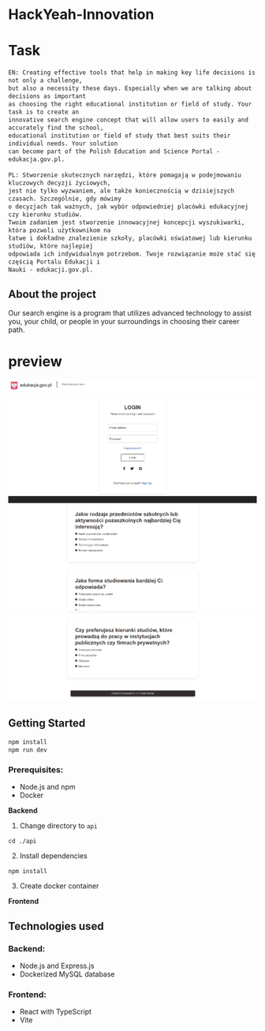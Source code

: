 # HackYeah-Innovation

# Task

```
EN: Creating effective tools that help in making key life decisions is not only a challenge,
but also a necessity these days. Especially when we are talking about decisions as important
as choosing the right educational institution or field of study. Your task is to create an
innovative search engine concept that will allow users to easily and accurately find the school,
educational institution or field of study that best suits their individual needs. Your solution
can become part of the Polish Education and Science Portal - edukacja.gov.pl.

PL: Stworzenie skutecznych narzędzi, które pomagają w podejmowaniu kluczowych decyzji życiowych,
jest nie tylko wyzwaniem, ale także koniecznością w dzisiejszych czasach. Szczególnie, gdy mówimy
o decyzjach tak ważnych, jak wybór odpowiedniej placówki edukacyjnej czy kierunku studiów.
Twoim zadaniem jest stworzenie innowacyjnej koncepcji wyszukiwarki, która pozwoli użytkownikom na
łatwe i dokładne znalezienie szkoły, placówki oświatowej lub kierunku studiów, które najlepiej
odpowiada ich indywidualnym potrzebom. Twoje rozwiązanie może stać się częścią Portalu Edukacji i
Nauki - edukacji.gov.pl.
```

## About the project

Our search engine is a program that utilizes advanced technology to assist you, your child,
or people in your surroundings in choosing their career path.

# preview

![](/frontend/HackYeah-Innovation/src/assets/photos/logowanie.png)
![](/frontend/HackYeah-Innovation/src/assets/photos/pytania.png)
![](/frontend/HackYeah-Innovation/src/assets/photos/pytania2.png)

## Getting Started

```
npm install
npm run dev
```

### Prerequisites:

- Node.js and npm
- Docker

**Backend**

1. Change directory to `api`

```
cd ./api
```

2. Install dependencies

```
npm install
```

3. Create docker container

**Frontend**

## Technologies used

### Backend:

- Node.js and Express.js
- Dockerized MySQL database

### Frontend:

- React with TypeScript
- Vite
